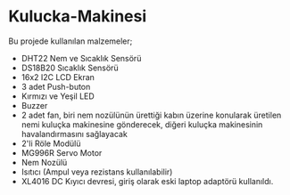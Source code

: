 # Kulucka-Makinesi

Bu projede kullanılan malzemeler;
- DHT22 Nem ve Sıcaklık Sensörü
- DS18B20 Sıcaklık Sensörü
- 16x2 I2C LCD Ekran
- 3 adet Push-buton
- Kırmızı ve Yeşil LED
- Buzzer
- 2 adet fan, biri nem nozülünün ürettiği kabın üzerine konularak üretilen nemi kuluçka makinesine gönderecek, diğeri kuluçka makinesinin havalandırmasını sağlayacak
- 2'li Röle Modülü
- MG996R Servo Motor
- Nem Nozülü
- Isıtıcı (Ampul veya rezistans kullanılabilir)
- XL4016 DC Kıyıcı devresi, giriş olarak eski laptop adaptörü kullanıldı.
